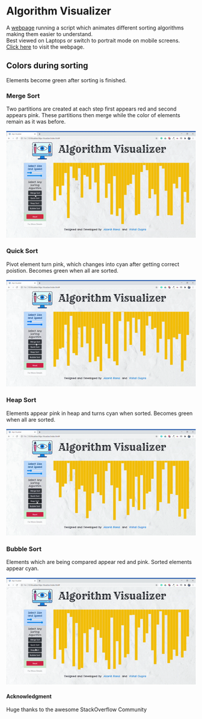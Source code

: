 # Algorithm Visualizer
A <a href="http://127.0.0.1:5500/Algo_visualizer-main/index.html">webpage</a> running a script which animates different sorting algorithms making them easier to understand.\
Best viewed on Laptops or switch to portrait mode on mobile screens.
<br>
<a href="http://127.0.0.1:5500/Algo_visualizer-main/index.html">Click here</a> to visit the webpage.


## Colors during sorting
Elements become green after sorting is finished.

### Merge Sort
Two partitions are created at each step first appears red and second appears pink.
These partitions then merge while the color of elements remain as it was before.\
<br>
![merge-sort](https://github.com/vkg2000/Algo-Visualizer/blob/master/readme_files/merge.gif)

### Quick Sort
Pivot element turn pink, which changes into cyan after getting correct poistion.
Becomes green when all are sorted.\
<br>
![quick-sort](https://github.com/vkg2000/Algo-Visualizer/blob/master/readme_files/quick.gif)

### Heap Sort
Elements appear pink in heap and turns cyan when sorted.
Becomes green when all are sorted.\
<br>
![heap-sort](https://github.com/vkg2000/Algo-Visualizer/blob/master/readme_files/heap.gif)

### Bubble Sort
Elements which are being compared appear red and pink. Sorted elements appear cyan.\
<br>
![bubble-sort](https://github.com/vkg2000/Algo-Visualizer/blob/master/readme_files/bubble.gif)

#### Acknowledgment

 Huge thanks to the awesome StackOverflow Community
